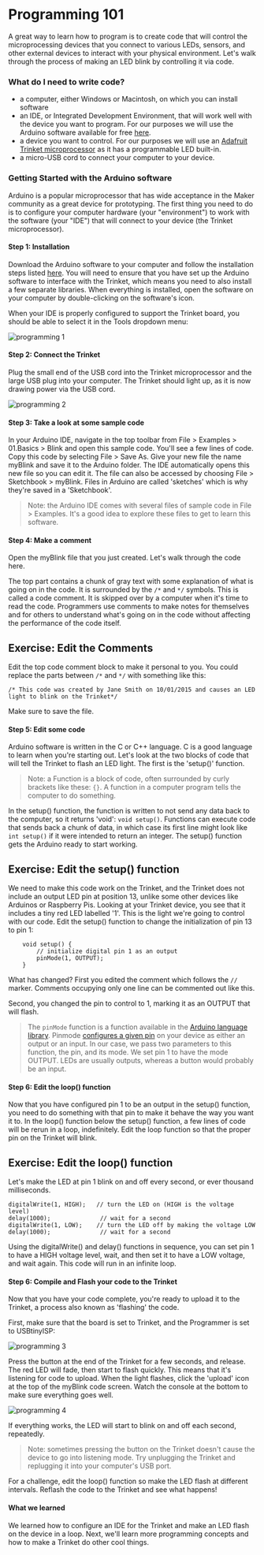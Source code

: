# Programming 101

A great way to learn how to program is to create code that will control the microprocessing devices that you connect to various LEDs, sensors, and other external devices to interact with your physical environment. Let's walk through the process of making an LED blink by controlling it via code. 

### What do I need to write code?

- a computer, either Windows or Macintosh, on which you can install software
- an IDE, or Integrated Development Environment, that will work well with the device you want to program. For our purposes we will use the Arduino software available for free [here](https://www.arduino.cc/en/Main/Software).
- a device you want to control. For our purposes we will use an [Adafruit Trinket microprocessor](https://www.adafruit.com/products/1501) as it has a programmable LED built-in.
- a micro-USB cord to connect your computer to your device.

### Getting Started with the Arduino software

Arduino is a popular microprocessor that has wide acceptance in the Maker community as a great device for prototyping. The first thing you need to do is to configure your computer hardware (your "environment") to work with the software  (your "IDE") that will connect to your device (the Trinket microprocessor).

#### Step 1: Installation

Download the Arduino software to your computer and follow the installation steps listed [here](https://learn.adafruit.com/adafruit-arduino-ide-setup/arduino-1-dot-6-x-ide). You will need to ensure that you have set up the Arduino software to interface with the Trinket, which means you need to also install a few separate libraries. When everything is installed, open the software on your computer by double-clicking on the software's icon.

When your IDE is properly configured to support the Trinket board, you should be able to select it in the Tools dropdown menu:

![programming 1](/essentials/programming-1.png)


#### Step 2: Connect the Trinket

Plug the small end of the USB cord into the Trinket microprocessor and the large USB plug into your computer. The Trinket should light up, as it is now drawing power via the USB cord.

![programming 2](/essentials/programming-2.png)


#### Step 3: Take a look at some sample code

In your Arduino IDE, navigate in the top toolbar from File > Examples > 01.Basics > Blink and open this sample code. You'll see a few lines of code. Copy this code by selecting File > Save As. Give your new file the name myBlink and save it to the Arduino folder. The IDE automatically opens this new file so you can edit it. The file can also be accessed by choosing File > Sketchbook > myBlink. Files in Arduino are called 'sketches' which is why they're saved in a 'Sketchbook'. 

> Note: the Arduino IDE comes with several files of sample code in File > Examples. It's a good idea to explore these files to get to learn this software.

#### Step 4: Make a comment

Open the myBlink file that you just created. Let's walk through the code here. 

The top part contains a chunk of gray text with some explanation of what is going on in the code. It is surrounded by the `/*` and `*/` symbols. This is called a code comment. It is skipped over by a computer when it's time to read the code. Programmers use comments to make notes for themselves and for others to understand what's going on in the code without affecting the performance of the code itself. 

## Exercise: Edit the Comments

Edit the top code comment block to make it personal to you. You could replace the parts between `/*` and `*/` with something like this:

```
/* This code was created by Jane Smith on 10/01/2015 and causes an LED light to blink on the Trinket*/	
```
Make sure to save the file.

#### Step 5: Edit some code

Arduino software is written in the C or C++ language. C is a good language to learn when you're starting out. Let's look at the two blocks of code that will tell the Trinket to flash an LED light. The first is the 'setup()' function. 

> Note: a Function is a block of code, often surrounded by curly brackets like these: `{}`. A function in a computer program tells the computer to do something.

In the setup() function, the function is written to not send any data back to the computer, so it returns 'void': `void setup()`. Functions can execute code that sends back a chunk of data, in which case its first line might look like `int setup()` if it were intended to return an integer. The setup() function gets the Arduino ready to start working. 

## Exercise: Edit the setup() function

We need to make this code work on the Trinket, and the Trinket does not include an output LED pin at position 13, unlike some other devices like Arduinos or Raspberry Pis. Looking at your Trinket device, you see that it includes a tiny red LED labelled '1'. This is the light we're going to control with our code. Edit the setup() function to change the initialization of pin 13 to pin 1:
	
```
	void setup() {
		// initialize digital pin 1 as an output
		pinMode(1, OUTPUT);
	}
```

What has changed? First you edited the comment which follows the `//` marker. Comments occupying only one line can be commented out like this.

Second, you changed the pin to control to 1, marking it as an OUTPUT that will flash.

> The `pinMode` function is a function available in the [Arduino language library](https://www.arduino.cc/en/Reference/HomePage). Pinmode [configures a given pin](https://www.arduino.cc/en/Reference/PinMode) on your device as either an output or an input. In our case, we pass two parameters to this function, the pin, and its mode. We set pin 1 to have the mode OUTPUT. LEDs are usually outputs, whereas a button would probably be an input.

#### Step 6: Edit the loop() function

Now that you have configured pin 1 to be an output in the setup() function, you need to do something with that pin to make it behave the way you want it to. In the loop() function below the setup() function, a few lines of code will be rerun in a loop, indefinitely. Edit the loop function so that the proper pin on the Trinket will blink.

## Exercise: Edit the loop() function

Let's make the LED at pin 1 blink on and off every second, or ever thousand milliseconds.
	
```
digitalWrite(1, HIGH);   // turn the LED on (HIGH is the voltage level)
delay(1000);              // wait for a second
digitalWrite(1, LOW);    // turn the LED off by making the voltage LOW
delay(1000);              // wait for a second
```

Using the digitalWrite() and delay() functions in sequence, you can set pin 1 to have a HIGH voltage level, wait, and then set it to have a LOW voltage, and wait again. This code will run in an infinite loop.


#### Step 6: Compile and Flash your code to the Trinket

Now that you have your code complete, you're ready to upload it to the Trinket, a process also known as 'flashing' the code.

First, make sure that the board is set to Trinket, and the Programmer is set to USBtinyISP:

![programming 3](/essentials/programming-3.png)

Press the button at the end of the Trinket for a few seconds, and release. The red LED will fade, then start to flash quickly. This means that it's listening for code to upload. When the light flashes, click the 'upload' icon at the top of the myBlink code screen. Watch the console at the bottom to make sure everything goes well.

![programming 4](/essentials/programming-4.png)

If everything works, the LED will start to blink on and off each second, repeatedly.

> Note: sometimes pressing the button on the Trinket doesn't cause the device to go into listening mode. Try unplugging the Trinket and replugging it into your computer's USB port.

For a challenge, edit the loop() function so make the LED flash at different intervals. Reflash the code to the Trinket and see what happens!

#### What we learned

We learned how to configure an IDE for the Trinket and make an LED flash on the device in a loop. Next, we'll learn more programming concepts and how to make a Trinket do other cool things. 

